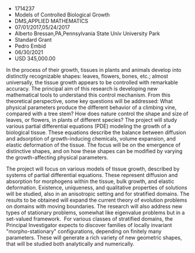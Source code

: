 
* 1714237
* Models of Controlled Biological Growth
* DMS,APPLIED MATHEMATICS
* 07/01/2017,05/24/2017
* Alberto Bressan,PA,Pennsylvania State Univ University Park
* Standard Grant
* Pedro Embid
* 06/30/2021
* USD 345,000.00

In the process of their growth, tissues in plants and animals develop into
distinctly recognizable shapes: leaves, flowers, bones, etc.; almost
universally, the tissue growth appears to be controlled with remarkable
accuracy. The principal aim of this research is developing new mathematical
tools to understand this control mechanism. From this theoretical perspective,
some key questions will be addressed: What physical parameters produce the
different behavior of a climbing vine, compared with a tree stem? How does
nature control the shape and size of leaves, or flowers, in plants of different
species? The project will study various partial differential equations (PDE)
modeling the growth of a biological tissue. These equations describe the balance
between diffusion and adsorption of growth-inducing chemicals, volume
expansion, and elastic deformation of the tissue. The focus will be on the
emergence of distinctive shapes, and on how these shapes can be modified by
varying the growth-affecting physical parameters. 

The project will focus on various models of tissue growth, described by systems
of partial differential equations. These represent diffusion and absorption for
morphogens within the tissue, bulk growth, and elastic deformation. Existence,
uniqueness, and qualitative properties of solutions will be studied, also in an
anisotropic setting and for stratified domains. The results to be obtained will
expand the current theory of evolution problems on domains with moving
boundaries. The research will also address new types of stationary
problems, somewhat like eigenvalue problems but in a set-valued framework.  For
various classes of stratified domains, the Principal Investigator expects to
discover families of locally invariant "morpho-stationary" configurations,
depending on finitely many parameters. These will generate a rich variety of new
geometric shapes, that will be studied both analytically and numerically.
